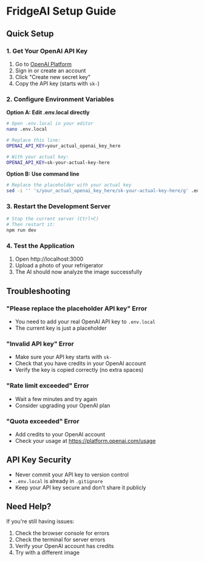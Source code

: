 # FridgeAI Setup Guide

## Quick Setup

### 1. Get Your OpenAI API Key

1. Go to [OpenAI Platform](https://platform.openai.com/api-keys)
2. Sign in or create an account
3. Click "Create new secret key"
4. Copy the API key (starts with `sk-`)

### 2. Configure Environment Variables

**Option A: Edit .env.local directly**
```bash
# Open .env.local in your editor
nano .env.local

# Replace this line:
OPENAI_API_KEY=your_actual_openai_key_here

# With your actual key:
OPENAI_API_KEY=sk-your-actual-key-here
```

**Option B: Use command line**
```bash
# Replace the placeholder with your actual key
sed -i '' 's/your_actual_openai_key_here/sk-your-actual-key-here/g' .env.local
```

### 3. Restart the Development Server

```bash
# Stop the current server (Ctrl+C)
# Then restart it:
npm run dev
```

### 4. Test the Application

1. Open http://localhost:3000
2. Upload a photo of your refrigerator
3. The AI should now analyze the image successfully

## Troubleshooting

### "Please replace the placeholder API key" Error
- You need to add your real OpenAI API key to `.env.local`
- The current key is just a placeholder

### "Invalid API key" Error
- Make sure your API key starts with `sk-`
- Check that you have credits in your OpenAI account
- Verify the key is copied correctly (no extra spaces)

### "Rate limit exceeded" Error
- Wait a few minutes and try again
- Consider upgrading your OpenAI plan

### "Quota exceeded" Error
- Add credits to your OpenAI account
- Check your usage at https://platform.openai.com/usage

## API Key Security

- Never commit your API key to version control
- `.env.local` is already in `.gitignore`
- Keep your API key secure and don't share it publicly

## Need Help?

If you're still having issues:
1. Check the browser console for errors
2. Check the terminal for server errors
3. Verify your OpenAI account has credits
4. Try with a different image
